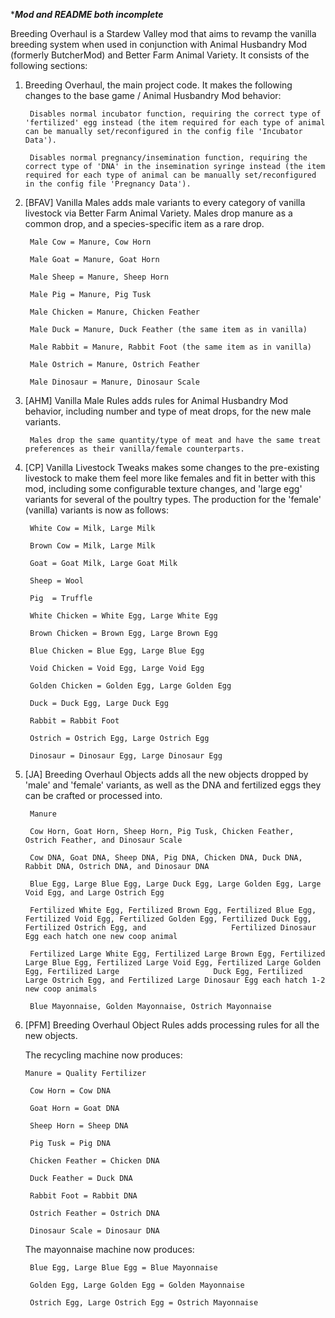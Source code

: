 ****Mod and README both incomplete***



Breeding Overhaul is a Stardew Valley mod that aims to revamp the vanilla breeding system when used in conjunction with Animal Husbandry Mod (formerly ButcherMod) and Better Farm Animal Variety. It consists of the following sections:

1. Breeding Overhaul, the main project code. It makes the following changes to the base game / Animal Husbandry Mod behavior:

        Disables normal incubator function, requiring the correct type of 'fertilized' egg instead (the item required for each type of animal can be manually set/reconfigured in the config file 'Incubator Data').
        
        Disables normal pregnancy/insemination function, requiring the correct type of 'DNA' in the insemination syringe instead (the item required for each type of animal can be manually set/reconfigured in the config file 'Pregnancy Data').
    
2. [BFAV] Vanilla Males adds male variants to every category of vanilla livestock via Better Farm Animal Variety. Males drop manure as a common drop, and a species-specific item as a rare drop. 
        
        Male Cow = Manure, Cow Horn
        
        Male Goat = Manure, Goat Horn
        
        Male Sheep = Manure, Sheep Horn
        
        Male Pig = Manure, Pig Tusk
        
        Male Chicken = Manure, Chicken Feather
        
        Male Duck = Manure, Duck Feather (the same item as in vanilla)
        
        Male Rabbit = Manure, Rabbit Foot (the same item as in vanilla)
        
        Male Ostrich = Manure, Ostrich Feather
        
        Male Dinosaur = Manure, Dinosaur Scale

3. [AHM] Vanilla Male Rules adds rules for Animal Husbandry Mod behavior, including number and type of meat drops, for the new male variants. 

        Males drop the same quantity/type of meat and have the same treat preferences as their vanilla/female counterparts.

4. [CP] Vanilla Livestock Tweaks makes some changes to the pre-existing livestock to make them feel more like females and fit in better with this mod, including some configurable texture changes, and 'large egg' variants for several of the poultry types. The production for the 'female' (vanilla) variants is now as follows:
        
        White Cow = Milk, Large Milk
        
        Brown Cow = Milk, Large Milk
        
        Goat = Goat Milk, Large Goat Milk
        
        Sheep = Wool
        
        Pig  = Truffle
        
        White Chicken = White Egg, Large White Egg
        
        Brown Chicken = Brown Egg, Large Brown Egg
        
        Blue Chicken = Blue Egg, Large Blue Egg
        
        Void Chicken = Void Egg, Large Void Egg
        
        Golden Chicken = Golden Egg, Large Golden Egg
        
        Duck = Duck Egg, Large Duck Egg
        
        Rabbit = Rabbit Foot
        
        Ostrich = Ostrich Egg, Large Ostrich Egg
        
        Dinosaur = Dinosaur Egg, Large Dinosaur Egg
        
5. [JA] Breeding Overhaul Objects adds all the new objects dropped by 'male' and 'female' variants, as well as the DNA and fertilized eggs they can be crafted or processed into.
        
        Manure 
        
        Cow Horn, Goat Horn, Sheep Horn, Pig Tusk, Chicken Feather, Ostrich Feather, and Dinosaur Scale 
        
        Cow DNA, Goat DNA, Sheep DNA, Pig DNA, Chicken DNA, Duck DNA, Rabbit DNA, Ostrich DNA, and Dinosaur DNA
        
        Blue Egg, Large Blue Egg, Large Duck Egg, Large Golden Egg, Large Void Egg, and Large Ostrich Egg
        
        Fertilized White Egg, Fertilized Brown Egg, Fertilized Blue Egg, Fertilized Void Egg, Fertilized Golden Egg, Fertilized Duck Egg, Fertilized Ostrich Egg, and                   Fertilized Dinosaur Egg each hatch one new coop animal
        
        Fertilized Large White Egg, Fertilized Large Brown Egg, Fertilized Large Blue Egg, Fertilized Large Void Egg, Fertilized Large Golden Egg, Fertilized Large                     Duck Egg, Fertilized Large Ostrich Egg, and Fertilized Large Dinosaur Egg each hatch 1-2 new coop animals
        
        Blue Mayonnaise, Golden Mayonnaise, Ostrich Mayonnaise
        
6. [PFM] Breeding Overhaul Object Rules adds processing rules for all the new objects. 

    The recycling machine now produces:
       
       Manure = Quality Fertilizer
        
        Cow Horn = Cow DNA
        
        Goat Horn = Goat DNA
        
        Sheep Horn = Sheep DNA
        
        Pig Tusk = Pig DNA
        
        Chicken Feather = Chicken DNA
        
        Duck Feather = Duck DNA
        
        Rabbit Foot = Rabbit DNA
        
        Ostrich Feather = Ostrich DNA
        
        Dinosaur Scale = Dinosaur DNA
        
     The mayonnaise machine now produces:
        
        Blue Egg, Large Blue Egg = Blue Mayonnaise
        
        Golden Egg, Large Golden Egg = Golden Mayonnaise
        
        Ostrich Egg, Large Ostrich Egg = Ostrich Mayonnaise
